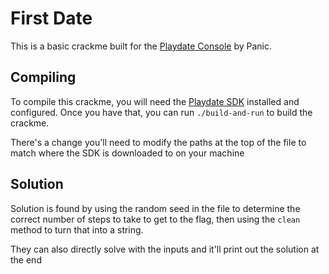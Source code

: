 # First Date

This is a basic crackme built for the [Playdate Console](https://play.date) by Panic.

## Compiling

To compile this crackme, you will need the [Playdate SDK](https://play.date/sdk) installed and configured. Once you have
that, you can run `./build-and-run` to build the crackme.

There's a change you'll need to modify the paths at the top of the file to match where the SDK is downloaded to on your machine

## Solution

Solution is found by using the random seed in the file to determine the correct number of steps to take to get to the flag, then using the `clean` method to turn that into a string.

They can also directly solve with the inputs and it'll print out the solution at the end
